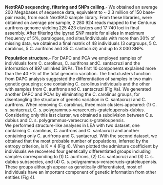 **NextRAD sequencing, filtering and SNPs calling**.- We obtained an average 200 Megabases of sequence data, equivalent to ~ 2.3 million of 150 base-pair reads, from each NextRAD sample library. From these libraries, were obtained on average per sample, 2 280 924 reads mapped to the Centurus aurifrons genome yielding 225 423 clusters and 17 740 loci in final assembly. After filtering the ipyrad SNP matrix for alleles in maximum frequency of 5%, paralogues, and sites/individuals with more than 30% of missing data, we obtained a final matrix of 48 individuals (3 outgroups, 5 C. carolinus, 5 C. aurifrons and 35 C. santacruzi) and up to 3 000 SNPs. 
  
**Population structure**.-  For DAPC and PCA we employed samples of individuals form C. carolinus, C. aurifrons andC. santacruzi and the information of 897 unlinked SNPs. The first 10 components explained more than the 40 *% of the total genomic variation. The find.clusters function from DAPC analysis suggested the differentiation of samples in two main genetic groupings; one containing C. carolinus individuals and the other with samples from C. aurifrons and C. santacruzi (Fig Xa). 
We generated another DAPC and PCAs  by eliminating the C. carolinus groups, for disentangling the structure of genetic variation in C. santacruzi and C. aurifrons. When removing C. carolinus, three main clusters appeared:  (1) C. s. santacruzi, C. s. polygrammus-veraecrucis-grateloupensis-dubius. Considering only this last cluster, we obtained a subdivision between C.s. dubius and C. s. polygrammus-veraecrucis-grateloupensis.   
We performed structure-like analyses in LEA with two dataset, one containing C. carolinus, C. aurifrons and C. santacruzi and another containing only C. aurifrons and C. santacruzi. 
With the second dataset, we obtained that the most probable number of populations, inferred by the entropy criterion, is K = 4 (Fig 4). When plotted the admixture coefficient by individuals we recovered four genetically differentiated groups including samples corresponding to (1) C. aurifrons, (2) C.s.  santacruzi and (3) C. s. dubius  subspecies, and (4) C. s. polygrammus-veraecrucis-grateloupensis. These groups although appear as genetically differentiated, most of individuals have an important component of genetic information from other entities (Fig 4).  
